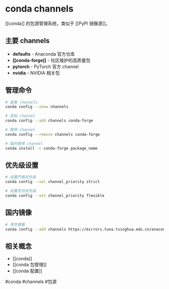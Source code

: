 # conda channels

[[conda]] 的包源管理系统，类似于 [[PyPI 镜像源]]。

## 主要 channels

- **defaults** - Anaconda 官方仓库
- **[[conda-forge]]** - 社区维护的高质量包
- **pytorch** - PyTorch 官方 channel
- **nvidia** - NVIDIA 相关包

## 管理命令

```bash
# 查看 channels
conda config --show channels

# 添加 channel
conda config --add channels conda-forge

# 移除 channel
conda config --remove channels conda-forge

# 临时使用 channel
conda install -c conda-forge package_name
```

## 优先级设置

```bash
# 设置严格优先级
conda config --set channel_priority strict

# 设置灵活优先级
conda config --set channel_priority flexible
```

## 国内镜像

```bash
# 清华镜像
conda config --add channels https://mirrors.tuna.tsinghua.edu.cn/anaconda/pkgs/main
```

## 相关概念

- [[conda]]
- [[conda 包管理]]
- [[conda 配置]]

#conda #channels #包源
